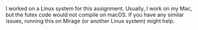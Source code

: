 I worked on a Linux system for this assignment.
Usually, I work on my Mac, but the futex code would not compile on macOS.
If you have any similar issues, running this on Mirage (or another Linux system) might help.